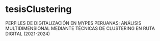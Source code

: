 # tesisClustering
PERFILES DE DIGITALIZACIÓN EN MYPES PERUANAS: ANÁLISIS MULTIDIMENSIONAL MEDIANTE TÉCNICAS DE CLUSTERING EN RUTA DIGITAL (2021-2024)
